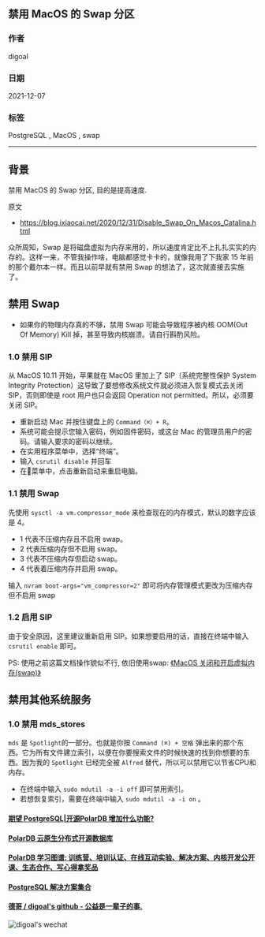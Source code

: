 ## 禁用 MacOS 的 Swap 分区  
    
### 作者    
digoal    
    
### 日期    
2021-12-07    
    
### 标签    
PostgreSQL , MacOS , swap    
    
----    
    
## 背景    
禁用 MacOS 的 Swap 分区, 目的是提高速度.      
  
原文  
- https://blog.ixiaocai.net/2020/12/31/Disable_Swap_On_Macos_Catalina.html  
  
众所周知，Swap 是将磁盘虚拟为内存来用的，所以速度肯定比不上扎扎实实的内存的。这样一来，不管我操作啥，电脑都感觉卡卡的，就像我用了下我家 15 年前的那个戴尔本一样。而且以前早就有禁用 Swap 的想法了，这次就直接去实施了。  
  
## 禁用 Swap  
- 如果你的物理内存真的不够，禁用 Swap 可能会导致程序被内核 OOM(Out Of Memory) Kill 掉，甚至导致内核崩溃。请自行斟酌风险。  
  
### 1.0 禁用 SIP  
从 MacOS 10.11 开始，苹果就在 MacOS 里加上了 SIP（系统完整性保护 System Integrity Protection）这导致了要想修改系统文件就必须进入恢复模式去关闭 SIP，否则即使是 root 用户也只会返回 Operation not permitted。所以，必须要关闭 SIP。  
  
- 重新启动 Mac 并按住键盘上的 `Command（⌘）+ R`。  
- 系统可能会提示您输入密码，例如固件密码，或这台 Mac 的管理员用户的密码。请输入要求的密码以继续。  
- 在实用程序菜单中，选择“终端”。  
- 输入 `csrutil disable` 并回车  
- 在菜单中，点击重新启动来重启电脑。  
  
### 1.1 禁用 Swap  
先使用 `sysctl -a vm.compressor_mode` 来检查现在的内存模式，默认的数字应该是 4。  
- 1 代表不压缩内存且不启用 swap。  
- 2 代表压缩内存但不启用 swap。  
- 3 代表不压缩内存但启动 swap。  
- 4 代表着压缩内存并启用 swap。  
  
输入 `nvram boot-args="vm_compressor=2"` 即可将内存管理模式更改为压缩内存但不启用 swap  
  
### 1.2 启用 SIP  
由于安全原因，这里建议重新启用 SIP。如果想要启用的话，直接在终端中输入 `csrutil enable` 即可。  
  
PS: 使用之前这篇文档操作貌似不行, 依旧使用swap: [《MacOS 关闭和开启虚拟内存(swap)》](../202111/20211103_01.md)  
  
## 禁用其他系统服务  
### 1.0 禁用 mds_stores  
`mds` 是 `Spotlight`的一部分。也就是你按 `Command (⌘) + 空格` 弹出来的那个东西。它为所有文件建立索引，以便在你要搜索文件的时候快速的找到你想要的东西。因为我的 `Spotlight` 已经完全被 `Alfred` 替代，所以可以禁用它以节省CPU和内存。  
  
- 在终端中输入 `sudo mdutil -a -i off` 即可禁用索引。   
- 若想恢复索引，需要在终端中输入 `sudo mdutil -a -i on` 。  
  
  
#### [期望 PostgreSQL|开源PolarDB 增加什么功能?](https://github.com/digoal/blog/issues/76 "269ac3d1c492e938c0191101c7238216")
  
  
#### [PolarDB 云原生分布式开源数据库](https://github.com/ApsaraDB "57258f76c37864c6e6d23383d05714ea")
  
  
#### [PolarDB 学习图谱: 训练营、培训认证、在线互动实验、解决方案、内核开发公开课、生态合作、写心得拿奖品](https://www.aliyun.com/database/openpolardb/activity "8642f60e04ed0c814bf9cb9677976bd4")
  
  
#### [PostgreSQL 解决方案集合](../201706/20170601_02.md "40cff096e9ed7122c512b35d8561d9c8")
  
  
#### [德哥 / digoal's github - 公益是一辈子的事.](https://github.com/digoal/blog/blob/master/README.md "22709685feb7cab07d30f30387f0a9ae")
  
  
![digoal's wechat](../pic/digoal_weixin.jpg "f7ad92eeba24523fd47a6e1a0e691b59")
  
